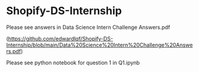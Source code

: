 # Shopify-DS-Internship

Please see answers in Data Science Intern Challenge Answers.pdf

(https://github.com/edwardlqf/Shopify-DS-Internship/blob/main/Data%20Science%20Intern%20Challenge%20Answers.pdf)

Please see python notebook for question 1 in Q1.ipynb
